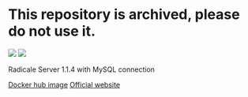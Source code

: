 # This repository is archived, please do not use it.

[![](https://images.microbadger.com/badges/image/williamdes/radicale_server.svg)](https://hub.docker.com/r/williamdes/radicale_server)
[![](https://images.microbadger.com/badges/version/williamdes/radicale_server.svg)](https://hub.docker.com/r/williamdes/radicale_server)

Radicale Server 1.1.4 with MySQL connection

[Docker hub image](https://hub.docker.com/r/williamdes/radicale_server)
[Official website](https://radicale.org/)
